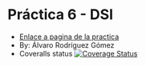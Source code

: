 # Práctica 6 - DSI

* [Enlace a pagina de la practica](https://ull-esit-inf-dsi-2122.github.io/ull-esit-inf-dsi-21-22-prct06-generics-solid-AlvaroRGZ/)
* By: Álvaro Rodríguez Gómez
* Coveralls status [![Coverage Status](https://coveralls.io/repos/github/ULL-ESIT-INF-DSI-2122/ull-esit-inf-dsi-21-22-prct06-generics-solid-AlvaroRGZ/badge.svg?branch=main)](https://coveralls.io/github/ULL-ESIT-INF-DSI-2122/ull-esit-inf-dsi-21-22-prct06-generics-solid-AlvaroRGZ?branch=main)
